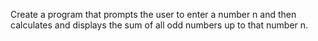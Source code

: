 Create a program that prompts the user to enter a number n
and then calculates and displays the sum of all odd numbers up to that number n.